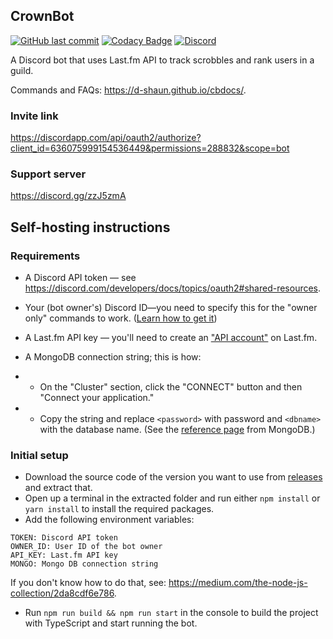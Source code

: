 ## CrownBot

[![GitHub last commit](https://img.shields.io/github/last-commit/google/skia.svg?style=flat)]()
[![Codacy Badge](https://api.codacy.com/project/badge/Grade/05249f00a07e4a1ca3f816daca6b1094)](https://app.codacy.com/manual/d-shaun/CrownBot)
[![Discord](https://img.shields.io/discord/657915913567469588.svg?label=Discord)](https://discord.gg/zzJ5zmA)

A Discord bot that uses Last.fm API to track scrobbles and rank users in a guild.

Commands and FAQs: <https://d-shaun.github.io/cbdocs/>.

### Invite link

<https://discordapp.com/api/oauth2/authorize?client_id=636075999154536449&permissions=288832&scope=bot>

### Support server

<https://discord.gg/zzJ5zmA>

## Self-hosting instructions

### Requirements

- A Discord API token — see <https://discord.com/developers/docs/topics/oauth2#shared-resources>.

- Your (bot owner's) Discord ID—you need to specify this for the "owner only" commands to work. ([Learn how to get it](https://support.discord.com/hc/en-us/articles/206346498))

- A Last.fm API key — you'll need to create an ["API account"](https://www.last.fm/api/) on Last.fm.

- A MongoDB connection string; this is how:
- - On the "Cluster" section, click the "CONNECT" button and then "Connect your application."
- - Copy the string and replace `<password>` with password and `<dbname>` with the database name.
    (See the [reference page](https://docs.mongodb.com/manual/reference/connection-string/) from MongoDB.)

### Initial setup

- Download the source code of the version you want to use from [releases](https://github.com/d-shaun/CrownBot/releases) and extract that.
- Open up a terminal in the extracted folder and run either `npm install` or `yarn install` to install the required packages.
- Add the following environment variables:

```
TOKEN: Discord API token
OWNER_ID: User ID of the bot owner
API_KEY: Last.fm API key
MONGO: Mongo DB connection string
```

If you don't know how to do that, see: <https://medium.com/the-node-js-collection/2da8cdf6e786>.

- Run `npm run build && npm run start` in the console to build the project with TypeScript and start running the bot.
